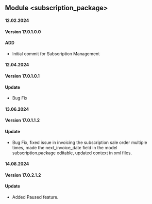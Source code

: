 ## Module <subscription_package>
#### 12.02.2024
#### Version 17.0.1.0.0
#### ADD
- Initial commit for Subscription Management 

#### 12.04.2024
#### Version 17.0.1.0.1
#### Update
- Bug Fix

#### 13.06.2024
#### Version 17.0.1.1.2
#### Update
- Bug Fix, fixed issue in invoicing the subscription sale order multiple times, made the next_invoice_date field in the model subscription.package editable, updated context in xml files.

#### 14.08.2024
#### Version 17.0.2.1.2
#### Update
-  Added Paused feature.
